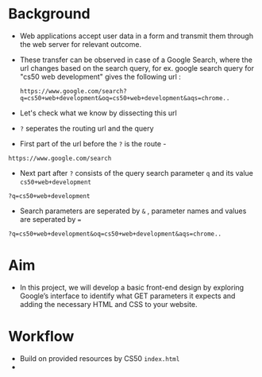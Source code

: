 # Background
 - Web applications accept user data in a form and transmit them through the web server for relevant outcome.
 - These transfer can be observed in case of a Google Search, where the url changes based on the search query, for ex. google search query for "cs50 web development" gives the following url :
    
    ```
    https://www.google.com/search?q=cs50+web+development&oq=cs50+web+development&aqs=chrome..
    ```
 - Let's check what we know by dissecting this url
 - `?` seperates the routing url and the query
 - First part of the url before the `?` is  the route -
 ```
 https://www.google.com/search
 ```
 - Next part after `?` consists of the query search parameter `q` and its value `cs50+web+development`

 ```
 ?q=cs50+web+development
 ```
 - Search parameters are seperated by `&` , parameter names and values are seperated by `=`
 ```
 ?q=cs50+web+development&oq=cs50+web+development&aqs=chrome..
 ```
 
 # Aim
 - In this project, we will develop a basic front-end design by exploring Google’s interface to identify what GET parameters it expects and adding the necessary HTML and CSS to your website.


 # Workflow
 - Build on provided resources by CS50 `index.html`
 - 